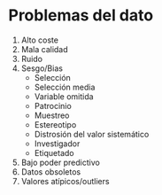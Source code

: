 # Problemas del dato

  1. Alto coste
  2. Mala calidad
  3. Ruido
  4. Sesgo/Bias
      - Selección
      - Selección media
      - Variable omitida
      - Patrocinio
      - Muestreo
      - Estereotipo
      - Distrosión del valor sistemático
      - Investigador
      - Etiquetado
  5. Bajo poder predictivo
  6. Datos obsoletos
  7. Valores atípicos/outliers
